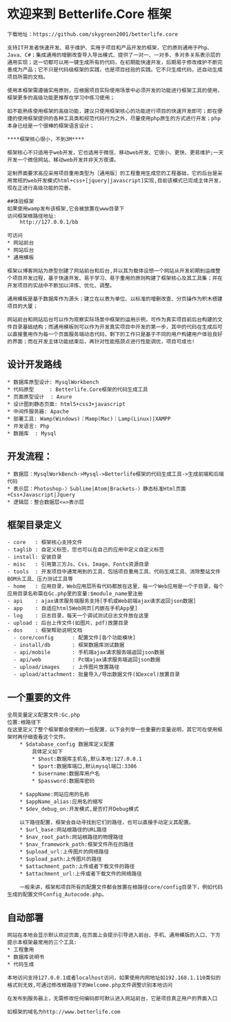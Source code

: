 
# 欢迎来到 Betterlife.Core 框架

    下载地址：https://github.com/skygreen2001/betterlife.core

    支持IT开发者快速开发、易于维护、实用于项目和产品开发的框架，它的原则通用于Php、Java、C#；集成通用的增删改查导入导出模式、提供了一对一、一对多、多对多关系表示层的通用实现；这一切都可以用一键生成所有的代码，在初期能快速开发，后期易于修改维护不断完善成为产品；它不只是代码级框架的实践，也是项目经验的实践。它不只生成代码，还自动生成项目所需的文档。

    使用本框架需遵循实用原则，应根据项目实际使用场景中必须开发的功能进行框架工具的使用，框架更多的高级功能更推荐在学习中练习使用；

    如不能熟练使用框架的高级功能，建议只使用框架核心的功能进行项目的快速开发即可；即在便捷的使用框架提供的各种工具类和规范代码行为之外，尽量使用php原生的方式进行开发；php本身已经是一个很棒的框架语言设计；

    ****框架核心很小，不到3M****

    框架核心不只适用于web开发，它也适用于微信、移动web开发、它很小、更快、更易维护;一天开发一个微信网站、移动web开发并非天方夜谭。

    定制界面要求高应采用项目重用类型为［通用版］的工程重用生成您的工程基础，它的后台是采用常规的web开发模式html+css+[jquery|javascript]实现,目前该模式已完成主体开发，现在正进行高级功能的完善。

    ##体验框架
    如果使用wamp发布该框架,它会被放置在www目录下
    访问框架根路径地址:
        http://127.0.0.1/bb

    可访问
    * 网站前台
    * 网站后台
    * 通用模板

    框架以博客网站为原型创建了网站前台和后台,并以其为载体设想一个网站从开发初期到运维整个项目开发过程，基于快速开发、易于学习、易于重用的原则构建了框架核心及其工具集；并在开发项目的实战中不断加以淬炼、优化、调整。

    通用模板是基于数据库作为源头；建立在以表为单位、以标准的增删改查、分页操作为积木搭建项目的大厦；

    网站前台和网站后台可以作为观察实际场景中框架的运用示例，可作为真实项目前后台构建的文件目录基础结构；而通用模板则可以作为开发真实项目中开发的第一步，其中的代码在生成后可以直接重用作为每一个页面服务端动态代码，剩下的工作只是基于不同的用户构建用户体验良好的界面；而在开发主体功能结束后，再针对性能瓶颈点进行性能调优，项目可成也!

## 设计开发路线

    * 数据库原型设计: MysqlWorkbench
    * 代码原型     : Betterlife.Core框架的代码生成工具
    * 页面原型设计  : Axure
    * 设计图到静态页面: html5+css3+javascript
    * 中间件服务器: Apache
    * 部署工具: Wamp(Windows)｜Mamp(Mac)｜Lamp(Linux)|XAMPP
    * 开发语言: Php
    * 数据库  : Mysql

## 开发流程：

    * 数据层：MysqlWorkBench->Mysql->Betterlife框架的代码生成工具->生成前端和后端代码
    * 表示层：Photoshop-〉Sublime|Atom|Brackets-〉静态标准Html页面+Css+Javascript|Jquery
    * 逻辑层：整合数据层<=>表示层

## 框架目录定义

    - core   : 框架核心支持文件
    - taglib : 自定义标签，您也可以在自己的应用中定义自定义标签
    - install: 安装目录
    - misc   : 引用第三方Js、Css、Image、Fonts资源目录
    - tools  : 开发项目中通常用到的工具，包括项目重用工具、代码生成工具、消除整站文件BOM头工具、压力测试工具等
    - home   : 应用目录，Web应用层所有代码都放在这里，每一个Web应用是一个子目录，每个应用目录名称需在Gc.php里的变量:$module_name里注册
    - api    : ajax请求服务端服务支持[手机或Web前端ajax请求返回json数据]
    - app    : 自适应html5Web网页[内嵌在手机App里]
    - log    : 日志目录，每天一个调试测试日志文件放在这里
    - upload : 后台上传文件(如图片、pdf)放置目录    
    - dos    : 框架帮助说明文档
      - core/config      : 配置文件[各个功能模块]
      - install/db       : 框架数据库测试数据
      - api/mobile       : 手机端ajax请求服务端返回json数据
      - api/web          : Pc端ajax请求服务端返回json数据
      - upload/images    : 上传图片放置路径
      - upload/attachment: 批量导入/导出数据文件(如excel)放置目录


## 一个重要的文件

    全局变量定义配置文件:Gc.php
    位置:根路径下
    在这里定义了整个框架都会使用的一些配置，以下会列举一些重要的变量说明，其它可在使用框架时再仔细查看这个文件。
        * $database_config 数据库定义配置
            具体定义如下
            * $host:数据库主机名,默认本地:127.0.0.1
            * $port:数据库端口,默认mysql端口:3306
            * $username:数据库用户名
            * $password:数据库密码

        * $appName:网站应用的名称
        * $appName_alias:应用名的缩写
        * $dev_debug_on:开发模式,是否打开Debug模式

        以下路径配置，框架会自动寻找到它们的路径，也可以直接手动定义其配置。
        * $url_base:网站根路径的URL路径
        * $nav_root_path:网站根路径的物理路径
        * $nav_framework_path:框架文件所在的路径
        * $upload_url:上传图片的网络路径
        * $upload_path:上传图片的路径
        * $attachment_path:上传或者下载文件的路径
        * $attachment_url:上传或者下载文件的网络路径

        一般来讲，框架和项目所有的配置文件都会放置在根路径core/config目录下，例如代码生成的配置文件Config_Autocode.php。

## 自动部署

    网站在本地会显示默认欢迎页面,在页面上会提示引导进入前台、手机、通用模版的入口、下方提示本框架最常用的三个工具:
    * 工程重用
    * 数据库说明书
    * 代码生成

    本地访问支持127.0.0.1或者localhost访问，如果使用内网地址如192.168.1.110类似的格式则无效,可通过修改根路径下的Welcome.php文件调整识别本地访问

    在发布到服务器上，无需修改任何编码即可默认进入网站前台，它是项目真正用户的界面入口

    如框架的域名为http://www.betterlife.com
